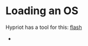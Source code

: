 <!SLIDE bullets>

# Loading an OS

Hypriot has a tool for this: [flash](https://github.com/hypriot/flash)

* 
